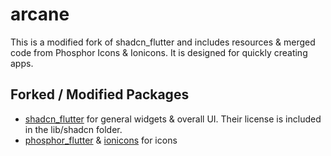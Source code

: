 # arcane

This is a modified fork of shadcn_flutter and includes resources & merged code from Phosphor Icons & Ionicons. It is designed for quickly creating apps. 

## Forked / Modified Packages
- [shadcn_flutter](https://pub.dev/packages/shadcn_flutter) for general widgets & overall UI. Their license is included in the lib/shadcn folder.
- [phosphor_flutter](https://pub.dev/packages/phosphor_flutter) & [ionicons](https://pub.dev/packages/ionicons) for icons

